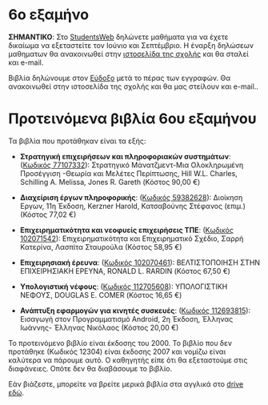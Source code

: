 # 6ο εξαμήνο

**ΣΗΜΑΝΤΙΚΟ**: Στο [StudentsWeb](https://services.uom.gr/unistudent/) δηλώνετε μαθήματα για να έχετε δικαίωμα να εξεταστείτε τον Ιούνιο και Σεπτέμβριο. Η έναρξη δηλώσεων μαθηματων θα ανακοινωθεί στην [ιστοσελίδα της σχολής](https://www.uom.gr/dai) και θα σταλεί και e-mail.

Βιβλία δηλώνουμε στον [Εύδοξο](https://eudoxus.gr/) μετά το πέρας των εγγραφών. Θα ανακοινωθεί στην ιστοσελίδα της σχολής και θα μας στείλουν και e-mail..

# Προτεινόμενα βιβλία 6ου εξαμήνου

Τα βιβλία που προτάθηκαν είναι τα εξής:

* **Στρατηγική επιχειρήσεων και πληροφοριακών συστημάτων**:  ([Κωδικός 77107332](https://service.eudoxus.gr/search/#a/id:77107332/0)): Στρατηγικό Μάνατζμεντ-Μια Ολοκληρωμένη Προσέγγιση -Θεωρία και Μελέτες Περίπτωσης, Hill W.L. Charles, Schilling A. Melissa, Jones R. Gareth (Κόστος 90,00 €)

* **Διαχείριση έργων πληροφορικής**: ([Κωδικός 59382628](https://service.eudoxus.gr/search/#a/id:59382628/0)): Διοίκηση Εργων, 11η Έκδοση, Kerzner Harold, Κατσαβούνης Στέφανος (επιμ.) (Κόστος 77,02 €)

* **Επιχειρηματικότητα και νεοφυείς επιχειρήσεις ΤΠΕ**: ([Κωδικός 102071542](https://service.eudoxus.gr/search/#a/id:102071542/0)): Επιχειρηματικότητα και Επιχειρηματικό Σχέδιο, Σαρρή Κατερίνα, Λασπίτα Σταυρούλα (Κόστος 58,95 €)

* **Επιχειρησιακή έρευνα**: ([Κωδικός 102070461](https://service.eudoxus.gr/search/#a/id:102070461/0)): ΒΕΛΤΙΣΤΟΠΟΙΗΣΗ ΣΤΗΝ ΕΠΙΧΕΙΡΗΣΙΑΚΗ ΕΡΕΥΝΑ, RONALD L. RARDIN (Κόστος 67,50 €)

* **Υπολογιστική νέφους**: ([Κωδικός 112705608](https://service.eudoxus.gr/search/#a/id:112705608/0)): ΥΠΟΛΟΓΙΣΤΙΚΗ ΝΕΦΟΥΣ, DOUGLAS E. COMER (Κόστος 16,65 €)

* **Ανάπτυξη εφαρμογών για κινητές συσκευές**: ([Κωδικός 112693815](https://service.eudoxus.gr/search/#a/id:112693815/0)): Εισαγωγή στον Προγραμματισμό Android, 2η Έκδοση, Έλληνας Iωάννης- Έλληνας Νικόλαος (Κόστος 20,00 €)

Το προτεινόμενο βιβλίο είναι έκδοσης του 2000. Το βιβλίο που δεν προτάθηκε (Κωδικός 12304) είναι έκδοσης 2007 και νομίζω είναι καλύτερα να πάρουμε αυτό. Ο καθηγητής είπε ότι θα εξεταστούμε στις διαφάνειες. Οπότε δεν θα διαβάσουμε το βιβλίο.



Εάν βιάζεστε, μπορείτε να βρείτε μερικά βιβλία στα αγγλικά στο [drive εδώ](http://tiny.cc/evdo3os).

